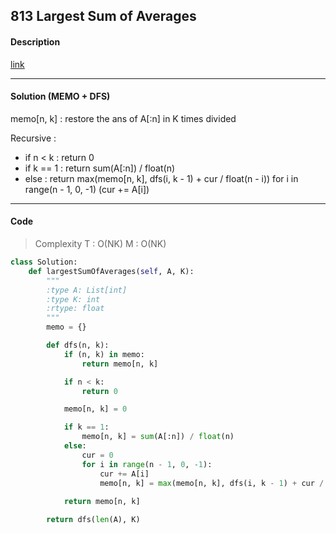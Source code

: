 ## 813 Largest Sum of Averages

#### Description

[link](https://leetcode.com/problems/largest-sum-of-averages/description/)

---

#### Solution (MEMO + DFS)

memo[n, k] : restore the ans of A[:n] in K times divided

Recursive :
- if n < k : return 0
- if k == 1 : return sum(A[:n]) / float(n)
- else : return max(memo[n, k], dfs(i, k - 1) + cur / float(n - i)) for i in range(n - 1, 0, -1) (cur += A[i])

---

#### Code

> Complexity T : O(NK) M : O(NK)

```py
class Solution:
    def largestSumOfAverages(self, A, K):
        """
        :type A: List[int]
        :type K: int
        :rtype: float
        """
        memo = {}

        def dfs(n, k):
            if (n, k) in memo:
                return memo[n, k]

            if n < k:
                return 0

            memo[n, k] = 0

            if k == 1:
                memo[n, k] = sum(A[:n]) / float(n)
            else:
                cur = 0
                for i in range(n - 1, 0, -1):
                    cur += A[i]
                    memo[n, k] = max(memo[n, k], dfs(i, k - 1) + cur / float(n - i))
                    
            return memo[n, k]

        return dfs(len(A), K)
```